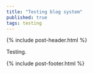 ```yaml
---
title: "Testing blog system"
published: true
tags: testing
---
```

{% include post-header.html %}

Testing.

{% include post-footer.html %}
